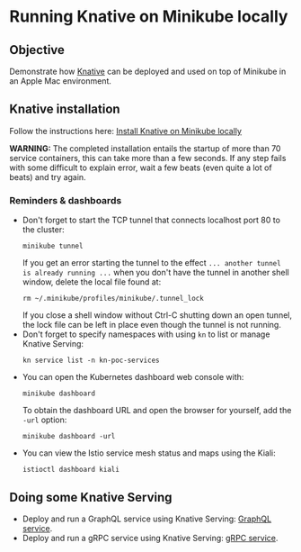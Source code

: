 # Running Knative on Minikube locally

## Objective

Demonstrate how [Knative](https://knative.dev/docs/) can be deployed and used on top of Minikube in an Apple Mac environment.

## Knative installation

Follow the instructions here: [Install Knative on Minikube locally](Installation.md)

**WARNING:** The completed installation entails the startup of more than 70 service containers, this can take more than 
a few seconds. If any step fails with some difficult to explain error, wait a few beats (even quite a lot of beats) and
try again.

### Reminders & dashboards

* Don't forget to start the TCP tunnel that connects localhost port 80 to the cluster:
  ```shell
  minikube tunnel
  ```
  If you get an error starting the tunnel to the effect `... another tunnel is already running ...` when you 
  don't have the tunnel in another shell window, delete the local file found at:
  ```shell
  rm ~/.minikube/profiles/minikube/.tunnel_lock
  ```
  If you close a shell window without Ctrl-C shutting down an open tunnel, the lock file can be left in place even
  though the tunnel is not running.
* Don't forget to specify namespaces with using `kn` to list or manage Knative Serving:
  ```shell
  kn service list -n kn-poc-services
  ```
* You can open the Kubernetes dashboard web console with:
  ```shell
  minikube dashboard
  ```
  To obtain the dashboard URL and open the browser for yourself, add the `-url` option: 
  ```shell
  minikube dashboard -url
  ```
* You can view the Istio service mesh status and maps using the Kiali:
  ```shell
  istioctl dashboard kiali
  ```

## Doing some Knative Serving

* Deploy and run a GraphQL service using Knative Serving: [GraphQL service](svc-graphql.md).
* Deploy and run a gRPC service using Knative Serving: [gRPC service](svc-grpc.md).

